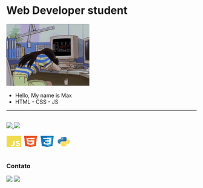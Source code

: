 # Web Developer student 
![Gif](tis100-sad.gif) 
- Hello, My name is Max
-   HTML - CSS - JS
<p align="left">

<hr>



</p>
 <div style="display: inline_block"><br>
   <a href="https://github.com/MaxRadke">
   <img height="180em" src="https://github-readme-stats.vercel.app/api?username=MaxRadke&show_icons=true&theme=dark&include_all_commits=true&count_private=true"/>
   <img height="180em" src="https://github-readme-stats.vercel.app/api/top-langs/?username=MaxRadke&layout=compact&langs_count=6&theme=dark"/>
   </a>
 </div>
<div style="display: inline_block"><br>
  <img align="center" alt="Js" height="30" width="40" src="https://raw.githubusercontent.com/devicons/devicon/master/icons/javascript/javascript-plain.svg">
  <img align="center" alt="HTML" height="30" width="40" src="https://raw.githubusercontent.com/devicons/devicon/master/icons/html5/html5-original.svg">
  <img align="center" alt="CSS" height="30" width="40" src="https://raw.githubusercontent.com/devicons/devicon/master/icons/css3/css3-original.svg">
  <img align="center" alt="Python" height="30" width="40" src="https://raw.githubusercontent.com/devicons/devicon/master/icons/python/python-original.svg">
</div>
 
 <br>
 
  ### Contato
 
<div> 
 
  <a href="https://www.youtube.com/channel/UCZGxNNk0AO0i2baPnvbzpGQ" target="_blank"><img src="https://img.shields.io/badge/YouTube-FF0000?style=for-the-badge&logo=youtube&logoColor=white" target="_blank"></a>
  <a href="https://twitter.com/MaxRadkeDev" target="_blank"><img src="https://img.shields.io/badge/Twitter-1DA1F2?style=for-the-badge&logo=twitter&logoColor=white" target="_blank"></a>
  
 

</div>
